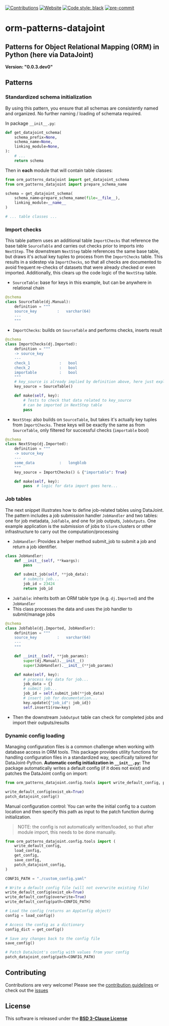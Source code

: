 [contribution guidelines]: https://github.com/larsrollik/orm-patterns-datajoint/blob/main/CONTRIBUTING.md
[issues]: https://github.com/larsrollik/orm-patterns-datajoint/issues
[BSD 3-Clause License]: https://github.com/larsrollik/orm-patterns-datajoint/blob/main/LICENSE
[Github]: https://github.com/larsrollik/orm-patterns-datajoint/settings/secrets/actions/new
[release]: https://github.com/larsrollik/orm-patterns-datajoint/releases/new

[//]: # (Badges)
[//]: # ([![PyPI]&#40;https://img.shields.io/pypi/v/orm-patterns-datajoint.svg&#41;]&#40;https://pypi.org/project/orm-patterns-datajoint&#41;)
[//]: # ([![Wheel]&#40;https://img.shields.io/pypi/wheel/orm-patterns-datajoint.svg&#41;]&#40;https://pypi.org/project/orm-patterns-datajoint&#41;)
[//]: # (![CI]&#40;https://github.com/larsrollik/orm-patterns-datajoint/workflows/tests/badge.svg&#41;)

[![Contributions](https://img.shields.io/badge/Contributions-Welcome-brightgreen.svg)](https://github.com/larsrollik/orm-patterns-datajoint/blob/main/CONTRIBUTING.md)
[![Website](https://img.shields.io/website?up_message=online&url=https%3A%2F%2Fgithub.com/larsrollik/orm-patterns-datajoint)](https://github.com/larsrollik/orm-patterns-datajoint)
[![Code style: black](https://img.shields.io/badge/code%20style-black-000000.svg)](https://github.com/python/black)
[![pre-commit](https://img.shields.io/badge/pre--commit-enabled-brightgreen?logo=pre-commit&logoColor=white)](https://github.com/pre-commit/pre-commit)

# orm-patterns-datajoint
Patterns for Object Relational Mapping (ORM) in Python (here via DataJoint)
---
**Version: "0.0.3.dev0"**


## Patterns

### Standardized schema initialization

By using this pattern, you ensure that all schemas are consistently named and organized.
No further naming / loading of schemata required.

In package `__init__.py`:
```python
def get_datajoint_schema(
    schema_prefix=None,
    schema_name=None,
    linking_module=None,
):
    # ...
    return schema
```

Then in **each** module that will contain table classes:
```python
from orm_patterns_datajoint import get_datajoint_schema
from orm_patterns_datajoint import prepare_schema_name

schema = get_datajoint_schema(
    schema_name=prepare_schema_name(file=__file__),
    linking_module=__name__
)

# ... table classes ...
```


### Import checks

This table pattern uses an additional table `ImportChecks` that reference the base table `SourceTable` and carries out checks prior to imports into `NextStep`.
The downstream `NextStep` table references the same base table, but draws it's actual key tuples to process from the `ImportChecks` table.
This results in a sidestep via `ImportChecks`, so that all checks are documented to avoid frequent re-checks of datasets that were already checked or even imported.
Additionally, this clears up the code logic of the `NextStep` table.

- `SourceTable`: base for keys in this example, but can be anywhere in relational chain
```python
@schema
class SourceTable(dj.Manual):
    definition = """
    source_key         :   varchar(64)
    ---
    """

```

- `ImportChecks`: builds on `SourceTable` and performs checks, inserts result
```python
@schema
class ImportChecks(dj.Imported):
    definition = """
    -> source_key
    ---
    check_1             :   bool
    check_2             :   bool
    importable          :   bool
    """
    # key_source is already implied by definition above, here just explicit
    key_source = SourceTable()

    def make(self, key):
        # Tests to check that data related to key_source
        # can be imported in NextStep table
        pass

```

- `NextStep`: also builds on `SourceTable`, but takes it's actually key tuples from `ImportChecks`. These keys will be exactly the same as from `SourceTable`, only filtered for successful checks (`importable` bool)
```python
@schema
class NextStep(dj.Imported):
    definition = """
    -> source_key
    ---
    some_data           :   longblob
    """
    key_source = ImportChecks() & {"importable": True}

    def make(self, key):
        pass  # logic for data import goes here...
```


### Job tables

The next snippet illustrates how to define job-related tables using DataJoint.
The pattern includes a job submission handler `JobHandler` and two tables: one for job metadata, `JobTable`, and one for job outputs, `JobOutputs`.
One example application is the submission of jobs to `Slurm` clusters or other infrastructure to carry out the computation/processing


- `JobHandler`: Provides a helper method submit_job to submit a job and return a job identifier.
```python
class JobHandler:
    def __init__(self, **kwargs):
        pass

    def submit_job(self, **job_data):
        # submits job...
        job_id = 23424
        return job_id

```

- `JobTable`: inherits both an ORM table type (e.g. `dj.Imported`) and the `JobHandler`
- This class processes the data and uses the job handler to submit/manage jobs
```python
@schema
class JobTable(dj.Imported, JobHandler):
    definition = """
    source_key         :   varchar(64)
    ---
    """

    def __init__(self, **job_params):
        super(dj.Manual).__init__()
        super(JobHandler).__init__(**job_params)

    def make(self, key):
        # process key data for job...
        job_data = {}
        # submit job...
        job_id = self.submit_job(**job_data)
        # insert job for documentation...
        key.update({"job_id": job_id})
        self.insert1(row=key)

```

- Then the downstream `JobOutput` table can check for completed jobs and import their outputs/results


### Dynamic config loading

Managing configuration files is a common challenge when working with database access in ORM tools. 
This package provides utility functions for handling configuration files in a standardized way, 
specifically tailored for DataJoint-Python.
**Automatic config initialization in `__init__.py`:**
The package automatically writes a default config (if it does not exist) and patches the DataJoint config on import:

```python
from orm_patterns_datajoint.config.tools import write_default_config, patch_datajoint_config

write_default_config(exist_ok=True)
patch_datajoint_config()

```

Manual configuration control: You can write the initial config to a custom location 
and then specify this path as input to the patch function during initialization.

> NOTE: the config is not automatically written/loaded, so that after module import, this needs to be done manually.

```python
from orm_patterns_datajoint.config.tools import (
    write_default_config,
    load_config,
    get_config,
    save_config,
    patch_datajoint_config,
)

CONFIG_PATH = "./custom_config.yaml"

# Write a default config file (will not overwrite existing file)
write_default_config(exist_ok=True)
write_default_config(overwrite=True)
write_default_config(path=CONFIG_PATH)

# Load the config (returns an AppConfig object)
config = load_config()

# Access the config as a dictionary
config_dict = get_config()

# Save any changes back to the config file
save_config()

# Patch DataJoint's config with values from your config
patch_datajoint_config(path=CONFIG_PATH)
```

## Contributing
Contributions are very welcome!
Please see the [contribution guidelines] or check out the [issues]


## License
This software is released under the **[BSD 3-Clause License]**
